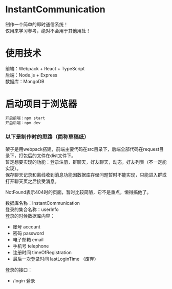 # InstantCommunication
制作一个简单的即时通信系统！   
仅用来学习参考，绝对不会用于其他用处！

# 使用技术
前端：Webpack + React + TypeScript   
后端：Node.js + Express   
数据库：MongoDB

# 启动项目于浏览器
``` cmd
开启前端：npm start
开启后端：npm dev
```

### 以下是制作时的思路（简称草稿纸）
架子是用webpack搭建，前端主要代码在src目录下，后端全部代码在request目录下，打包后的文件在dist文件下。   
暂定想要实现的功能：登录注册，群聊天，好友聊天，动态，好友列表（不一定能实现）。   
保存聊天记录和离线收到消息功能因数据库存储问题暂时不能实现，只能进入群或打开聊天页之后接受消息。

NotFound表示404时的页面，暂时比较简陋，它不是重点，懒得搞他了。

数据库名称：InstantCommunication   
登录的集合名称：userInfo   
登录的时候数据库内容：
 - 账号 account
 - 密码 password
 - 电子邮箱 email
 - 手机号 telephone
 - 注册时间 timeOfRegistration
 - 最后一次登录时间 lastLoginTime （废弃）  

登录的接口：
 - /login 登录

